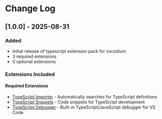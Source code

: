 # Change Log

## [1.0.0] - 2025-08-31

### Added
- Initial release of typescript extension pack for vscodium
- 3 required extensions
- 0 optional extensions

### Extensions Included

#### Required Extensions
- [TypeScript Importer](https://open-vsx.org/extension/ms-vscode/vscode-typescript-next) - Automatically searches for TypeScript definitions
- [TypeScript Snippets](https://open-vsx.org/extension/ms-vscode/vscode-typescript-next) - Code snippets for TypeScript development
- [TypeScript Debugger](https://open-vsx.org/extension/ms-vscode/js-debug) - Built-in TypeScript/JavaScript debugger for VS Code

